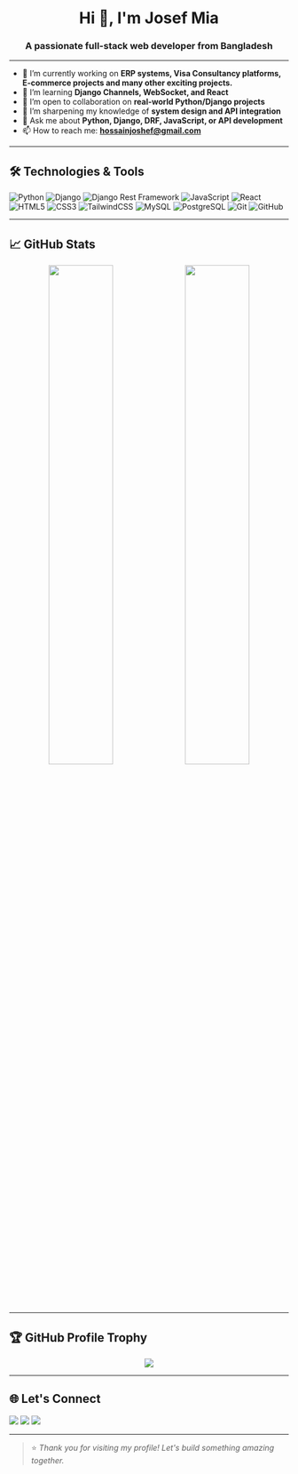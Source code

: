 <h1 align="center">Hi 👋, I'm Josef Mia </h1>
<h3 align="center">A passionate full-stack web developer from Bangladesh</h3>

---

- 🔭 I’m currently working on **ERP systems, Visa Consultancy platforms, E-commerce projects and many other exciting projects.**
- 🌱 I’m learning **Django Channels, WebSocket, and React**
- 👯 I’m open to collaboration on **real-world Python/Django projects**
- 🧠 I’m sharpening my knowledge of **system design and API integration**
- 💬 Ask me about **Python, Django, DRF, JavaScript, or API development**
- 📫 How to reach me: **hossainjoshef@gmail.com**
---

## 🛠️ Technologies & Tools

![Python](https://img.shields.io/badge/-Python-05122A?style=flat&logo=python)
![Django](https://img.shields.io/badge/-Django-092E20?style=flat&logo=django)
![Django Rest Framework](https://img.shields.io/badge/-DRF-ffffff?style=flat&logo=django)
![JavaScript](https://img.shields.io/badge/-JavaScript-F7DF1E?style=flat&logo=javascript&logoColor=black)
![React](https://img.shields.io/badge/-React-20232A?style=flat&logo=react)
![HTML5](https://img.shields.io/badge/-HTML5-E34F26?style=flat&logo=html5&logoColor=white)
![CSS3](https://img.shields.io/badge/-CSS3-1572B6?style=flat&logo=css3)
![TailwindCSS](https://img.shields.io/badge/-TailwindCSS-38B2AC?style=flat&logo=tailwind-css)
![MySQL](https://img.shields.io/badge/-MySQL-00758F?style=flat&logo=mysql)
![PostgreSQL](https://img.shields.io/badge/-PostgreSQL-336791?style=flat&logo=postgresql)
![Git](https://img.shields.io/badge/-Git-F05032?style=flat&logo=git)
![GitHub](https://img.shields.io/badge/-GitHub-181717?style=flat&logo=github)

---

## 📈 GitHub Stats

<p align="center">
  <img src="https://github-readme-stats.vercel.app/api?username=joshef0196&show_icons=true&theme=radical" width="48%" />
  <img src="https://github-readme-stats.vercel.app/api/top-langs/?username=joshef0196&layout=compact&theme=radical" width="48%" />
</p>

---

## 🏆 GitHub Profile Trophy

<p align="center">
  <img src="https://github-profile-trophy.vercel.app/?username=joshef0196&theme=onedark&margin-w=10&no-frame=true" />
</p>

---

## 🌐 Let's Connect

<p>
  <a href="mailto:joshef0196@gmail.com"><img src="https://img.shields.io/badge/-Email-red?style=flat&logo=gmail&logoColor=white"/></a>
  <a href="https://github.com/joshef0196"><img src="https://img.shields.io/badge/-LinkedIn-blue?style=flat&logo=linkedin"/></a>
  <a href="https://joshef0196.github.io"><img src="https://img.shields.io/badge/-Portfolio-black?style=flat&logo=github"/></a>
</p>

---

> ⭐ _Thank you for visiting my profile! Let's build something amazing together._

